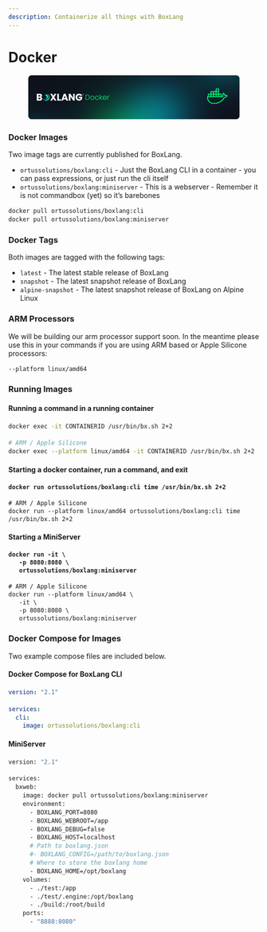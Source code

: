 ```yaml
---
description: Containerize all things with BoxLang
---
```


# Docker

<figure><img src="../../.gitbook/assets/docker.png" alt=""><figcaption></figcaption></figure>

### Docker Images

Two image tags are currently published for BoxLang.

* `ortussolutions/boxlang:cli` - Just the BoxLang CLI in a container - you can pass expressions, or just run the cli itself
* `ortussolutions/boxlang:miniserver` - This is a webserver - Remember it is not commandbox (yet) so it’s barebones

```bash
docker pull ortussolutions/boxlang:cli
docker pull ortussolutions/boxlang:miniserver
```

### Docker Tags <a href="#docker-compose-for-images-8" id="docker-compose-for-images-8"></a>

Both images are tagged with the following tags:

* `latest` - The latest stable release of BoxLang
* `snapshot` - The latest snapshot release of BoxLang
* `alpine-snapshot` - The latest snapshot release of BoxLang on Alpine Linux

### ARM Processors <a href="#docker-compose-for-images-8" id="docker-compose-for-images-8"></a>

We will be building our arm processor support soon.  In the meantime please use this in your commands if you are using ARM based or Apple Silicone processors:

```bash
--platform linux/amd64
```

### **Running Images**

#### **Running a command in a running container**

```bash
docker exec -it CONTAINERID /usr/bin/bx.sh 2+2

# ARM / Apple Silicone
docker exec --platform linux/amd64 -it CONTAINERID /usr/bin/bx.sh 2+2
```

#### **Starting a docker container, run a command, and exit**

<pre class="language-bash"><code class="lang-bash"><strong>docker run ortussolutions/boxlang:cli time /usr/bin/bx.sh 2+2
</strong>
# ARM / Apple Silicone
docker run --platform linux/amd64 ortussolutions/boxlang:cli time /usr/bin/bx.sh 2+2
</code></pre>

#### Starting a MiniServer <a href="#docker-compose-for-images-8" id="docker-compose-for-images-8"></a>

<pre class="language-bash"><code class="lang-bash"><strong>docker run -it \
</strong><strong>   -p 8080:8080 \
</strong><strong>   ortussolutions/boxlang:miniserver
</strong>
# ARM / Apple Silicone
docker run --platform linux/amd64 \
   -it \
   -p 8080:8080 \
   ortussolutions/boxlang:miniserver
</code></pre>

### Docker Compose for Images <a href="#docker-compose-for-images-8" id="docker-compose-for-images-8"></a>

Two example compose files are included below.

#### Docker Compose for BoxLang CLI <a href="#docker-compose-for-bx-cli-9" id="docker-compose-for-bx-cli-9"></a>

```yaml
version: "2.1"

services:
  cli:
    image: ortussolutions/boxlang:cli
```

#### MiniServer <a href="#docker-compose-for-bx-web-server-12" id="docker-compose-for-bx-web-server-12"></a>

```bash
version: "2.1"

services:
  bxweb:
    image: docker pull ortussolutions/boxlang:miniserver
    environment:
      - BOXLANG_PORT=8080
      - BOXLANG_WEBROOT=/app
      - BOXLANG_DEBUG=false
      - BOXLANG_HOST=localhost
      # Path to boxlang.json
      #- BOXLANG_CONFIG=/path/to/boxlang.json
      # Where to store the boxlang home
      - BOXLANG_HOME=/opt/boxlang
    volumes:
      - ./test:/app
      - ./test/.engine:/opt/boxlang
      - ./build:/root/build
    ports:
      - "8888:8080"


```
